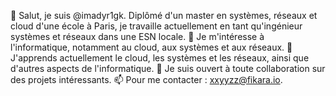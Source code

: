 👋 Salut, je suis @imadyr1gk. Diplômé d'un master en systèmes, réseaux et cloud d'une école à Paris, je travaille actuellement en tant qu'ingénieur systèmes et réseaux dans une ESN locale.
👀 Je m'intéresse à l'informatique, notamment au cloud, aux systèmes et aux réseaux.
🌱 J'apprends actuellement le cloud, les systèmes et les réseaux, ainsi que d'autres aspects de l'informatique.
💞️ Je suis ouvert à toute collaboration sur des projets intéressants.
📫 Pour me contacter : xxyyzz@fikara.io.
<!---
imadyr1gk/imadyr1gk is a ✨ special ✨ repository because its `README.md` (this file) appears on your GitHub profile.
You can click the Preview link to take a look at your changes.
--->
